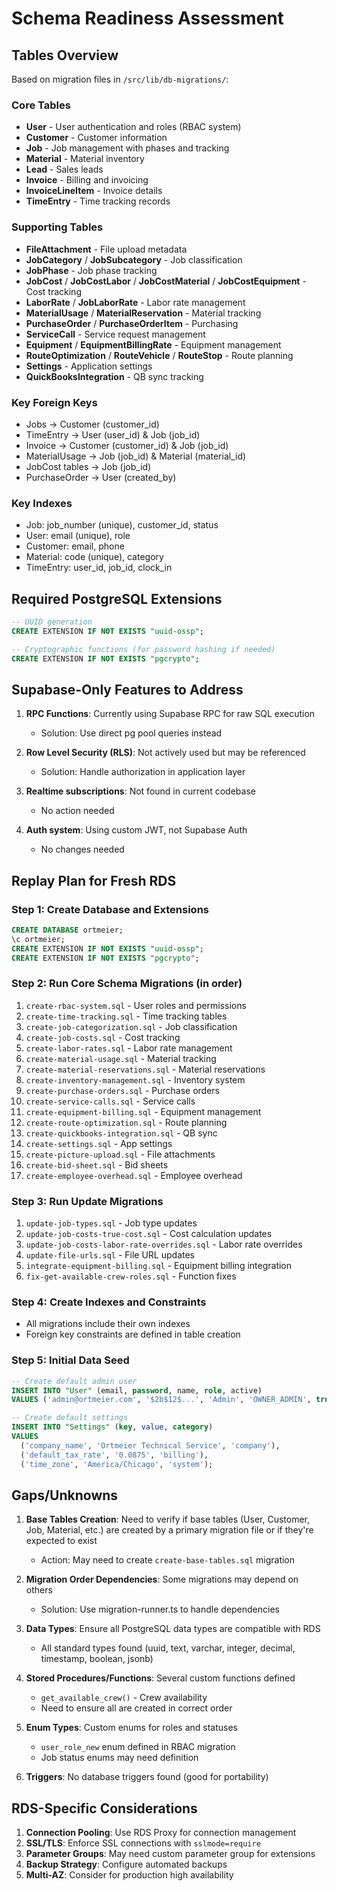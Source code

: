 # Schema Readiness Assessment

## Tables Overview

Based on migration files in `/src/lib/db-migrations/`:

### Core Tables
- **User** - User authentication and roles (RBAC system)
- **Customer** - Customer information
- **Job** - Job management with phases and tracking
- **Material** - Material inventory
- **Lead** - Sales leads
- **Invoice** - Billing and invoicing
- **InvoiceLineItem** - Invoice details
- **TimeEntry** - Time tracking records

### Supporting Tables
- **FileAttachment** - File upload metadata
- **JobCategory** / **JobSubcategory** - Job classification
- **JobPhase** - Job phase tracking
- **JobCost** / **JobCostLabor** / **JobCostMaterial** / **JobCostEquipment** - Cost tracking
- **LaborRate** / **JobLaborRate** - Labor rate management
- **MaterialUsage** / **MaterialReservation** - Material tracking
- **PurchaseOrder** / **PurchaseOrderItem** - Purchasing
- **ServiceCall** - Service request management
- **Equipment** / **EquipmentBillingRate** - Equipment management
- **RouteOptimization** / **RouteVehicle** / **RouteStop** - Route planning
- **Settings** - Application settings
- **QuickBooksIntegration** - QB sync tracking

### Key Foreign Keys
- Jobs → Customer (customer_id)
- TimeEntry → User (user_id) & Job (job_id)
- Invoice → Customer (customer_id) & Job (job_id)
- MaterialUsage → Job (job_id) & Material (material_id)
- JobCost tables → Job (job_id)
- PurchaseOrder → User (created_by)

### Key Indexes
- Job: job_number (unique), customer_id, status
- User: email (unique), role
- Customer: email, phone
- Material: code (unique), category
- TimeEntry: user_id, job_id, clock_in

## Required PostgreSQL Extensions

```sql
-- UUID generation
CREATE EXTENSION IF NOT EXISTS "uuid-ossp";

-- Cryptographic functions (for password hashing if needed)
CREATE EXTENSION IF NOT EXISTS "pgcrypto";
```

## Supabase-Only Features to Address

1. **RPC Functions**: Currently using Supabase RPC for raw SQL execution
   - Solution: Use direct pg pool queries instead
   
2. **Row Level Security (RLS)**: Not actively used but may be referenced
   - Solution: Handle authorization in application layer

3. **Realtime subscriptions**: Not found in current codebase
   - No action needed

4. **Auth system**: Using custom JWT, not Supabase Auth
   - No changes needed

## Replay Plan for Fresh RDS

### Step 1: Create Database and Extensions
```sql
CREATE DATABASE ortmeier;
\c ortmeier;
CREATE EXTENSION IF NOT EXISTS "uuid-ossp";
CREATE EXTENSION IF NOT EXISTS "pgcrypto";
```

### Step 2: Run Core Schema Migrations (in order)
1. `create-rbac-system.sql` - User roles and permissions
2. `create-time-tracking.sql` - Time tracking tables
3. `create-job-categorization.sql` - Job classification
4. `create-job-costs.sql` - Cost tracking
5. `create-labor-rates.sql` - Labor rate management
6. `create-material-usage.sql` - Material tracking
7. `create-material-reservations.sql` - Material reservations
8. `create-inventory-management.sql` - Inventory system
9. `create-purchase-orders.sql` - Purchase orders
10. `create-service-calls.sql` - Service calls
11. `create-equipment-billing.sql` - Equipment management
12. `create-route-optimization.sql` - Route planning
13. `create-quickbooks-integration.sql` - QB sync
14. `create-settings.sql` - App settings
15. `create-picture-upload.sql` - File attachments
16. `create-bid-sheet.sql` - Bid sheets
17. `create-employee-overhead.sql` - Employee overhead

### Step 3: Run Update Migrations
1. `update-job-types.sql` - Job type updates
2. `update-job-costs-true-cost.sql` - Cost calculation updates
3. `update-job-costs-labor-rate-overrides.sql` - Labor rate overrides
4. `update-file-urls.sql` - File URL updates
5. `integrate-equipment-billing.sql` - Equipment billing integration
6. `fix-get-available-crew-roles.sql` - Function fixes

### Step 4: Create Indexes and Constraints
- All migrations include their own indexes
- Foreign key constraints are defined in table creation

### Step 5: Initial Data Seed
```sql
-- Create default admin user
INSERT INTO "User" (email, password, name, role, active)
VALUES ('admin@ortmeier.com', '$2b$12$...', 'Admin', 'OWNER_ADMIN', true);

-- Create default settings
INSERT INTO "Settings" (key, value, category)
VALUES 
  ('company_name', 'Ortmeier Technical Service', 'company'),
  ('default_tax_rate', '0.0875', 'billing'),
  ('time_zone', 'America/Chicago', 'system');
```

## Gaps/Unknowns

1. **Base Tables Creation**: Need to verify if base tables (User, Customer, Job, Material, etc.) are created by a primary migration file or if they're expected to exist
   - Action: May need to create `create-base-tables.sql` migration

2. **Migration Order Dependencies**: Some migrations may depend on others
   - Solution: Use migration-runner.ts to handle dependencies

3. **Data Types**: Ensure all PostgreSQL data types are compatible with RDS
   - All standard types found (uuid, text, varchar, integer, decimal, timestamp, boolean, jsonb)

4. **Stored Procedures/Functions**: Several custom functions defined
   - `get_available_crew()` - Crew availability
   - Need to ensure all are created in correct order

5. **Enum Types**: Custom enums for roles and statuses
   - `user_role_new` enum defined in RBAC migration
   - Job status enums may need definition

6. **Triggers**: No database triggers found (good for portability)

## RDS-Specific Considerations

1. **Connection Pooling**: Use RDS Proxy for connection management
2. **SSL/TLS**: Enforce SSL connections with `sslmode=require`
3. **Parameter Groups**: May need custom parameter group for extensions
4. **Backup Strategy**: Configure automated backups
5. **Multi-AZ**: Consider for production high availability